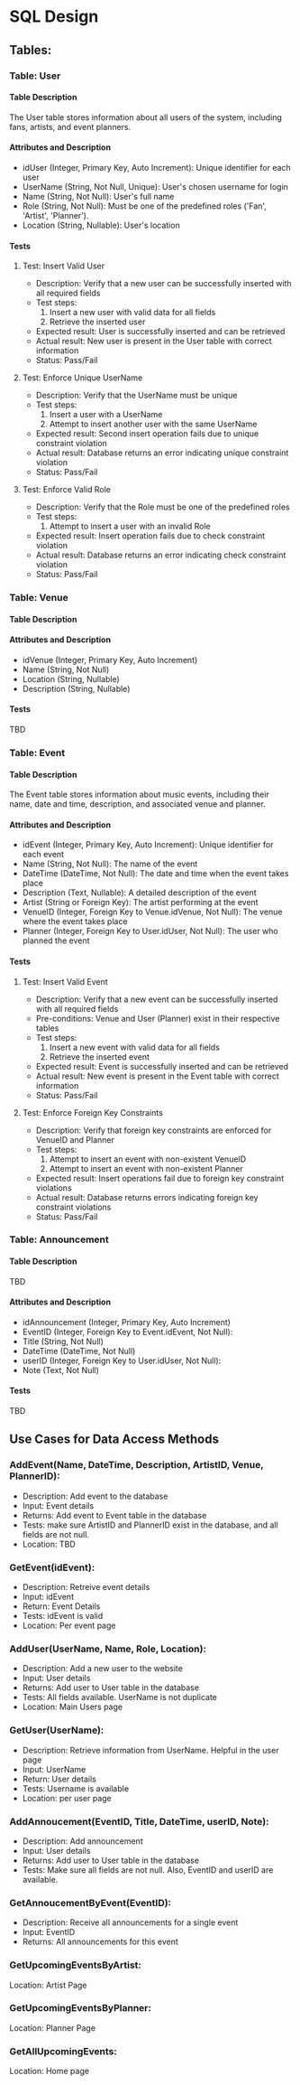 # SQL Design
## Tables:

### Table: User

#### Table Description
The User table stores information about all users of the system, including fans, artists, and event planners.


#### Attributes and Description
- idUser (Integer, Primary Key, Auto Increment): Unique identifier for each user
- UserName (String, Not Null, Unique): User's chosen username for login
- Name (String, Not Null): User's full name
- Role (String, Not Null): Must be one of the predefined roles ('Fan', 'Artist', 'Planner').
- Location (String, Nullable): User's location

#### Tests
1. Test: Insert Valid User
   - Description: Verify that a new user can be successfully inserted with all required fields
   - Test steps:
     1. Insert a new user with valid data for all fields
     2. Retrieve the inserted user
   - Expected result: User is successfully inserted and can be retrieved
   - Actual result: New user is present in the User table with correct information
   - Status: Pass/Fail

2. Test: Enforce Unique UserName
   - Description: Verify that the UserName must be unique
   - Test steps:
     1. Insert a user with a UserName
     2. Attempt to insert another user with the same UserName
   - Expected result: Second insert operation fails due to unique constraint violation
   - Actual result: Database returns an error indicating unique constraint violation
   - Status: Pass/Fail

3. Test: Enforce Valid Role
   - Description: Verify that the Role must be one of the predefined roles
   - Test steps:
     1. Attempt to insert a user with an invalid Role
   - Expected result: Insert operation fails due to check constraint violation
   - Actual result: Database returns an error indicating check constraint violation
   - Status: Pass/Fail


### Table: Venue

#### Table Description

#### Attributes and Description
- idVenue (Integer, Primary Key, Auto Increment)
- Name (String, Not Null)
- Location (String, Nullable)
- Description (String, Nullable)

#### Tests
TBD

### Table: Event
#### Table Description
The Event table stores information about music events, including their name, date and time, description, and associated venue and planner.


#### Attributes and Description
- idEvent (Integer, Primary Key, Auto Increment): Unique identifier for each event
- Name (String, Not Null): The name of the event
- DateTime (DateTime, Not Null): The date and time when the event takes place
- Description (Text, Nullable): A detailed description of the event
- Artist (String or Foreign Key): The artist performing at the event
- VenueID (Integer, Foreign Key to Venue.idVenue, Not Null): The venue where the event takes place
- Planner (Integer, Foreign Key to User.idUser, Not Null): The user who planned the event

#### Tests
1. Test: Insert Valid Event
   - Description: Verify that a new event can be successfully inserted with all required fields
   - Pre-conditions: Venue and User (Planner) exist in their respective tables
   - Test steps:
     1. Insert a new event with valid data for all fields
     2. Retrieve the inserted event
   - Expected result: Event is successfully inserted and can be retrieved
   - Actual result: New event is present in the Event table with correct information
   - Status: Pass/Fail

2. Test: Enforce Foreign Key Constraints
   - Description: Verify that foreign key constraints are enforced for VenueID and Planner
   - Test steps:
     1. Attempt to insert an event with non-existent VenueID
     2. Attempt to insert an event with non-existent Planner
   - Expected result: Insert operations fail due to foreign key constraint violations
   - Actual result: Database returns errors indicating foreign key constraint violations
   - Status: Pass/Fail



### Table: Announcement
#### Table Description
TBD

#### Attributes and Description
- idAnnouncement (Integer, Primary Key, Auto Increment)
- EventID (Integer, Foreign Key to Event.idEvent, Not Null):
- Title (String, Not Null)
- DateTime (DateTime, Not Null)
- userID (Integer, Foreign Key to User.idUser, Not Null):
- Note (Text, Not Null)

#### Tests
TBD

## Use Cases for Data Access Methods
### AddEvent(Name, DateTime, Description, ArtistID, Venue, PlannerID):
- Description: Add event to the database
- Input: Event details
- Returns: Add event to Event table in the database
- Tests: make sure ArtistID and PlannerID exist in the database, and all fields are not null.
- Location: TBD

### GetEvent(idEvent):
- Description: Retreive event details
- Input: idEvent
- Return: Event Details
- Tests: idEvent is valid
- Location: Per event page

### AddUser(UserName, Name, Role, Location):
- Description: Add a new user to the website
- Input: User details
- Returns: Add user to User table in the database
- Tests: All fields available. UserName is not duplicate
- Location: Main Users page

### GetUser(UserName):
- Description: Retrieve information from UserName. Helpful in the user page
- Input: UserName
- Return: User details
- Tests: Username is available
- Location: per user page

### AddAnnoucement(EventID, Title, DateTime, userID, Note):
- Description: Add announcement
- Input: User details
- Returns: Add user to User table in the database
- Tests: Make sure all fields are not null. Also, EventID and userID are available.

### GetAnnoucementByEvent(EventID):
- Description: Receive all announcements for a single event
- Input: EventID
- Returns: All announcements for this event

### GetUpcomingEventsByArtist:
Location: Artist Page

### GetUpcomingEventsByPlanner:
Location: Planner Page


### GetAllUpcomingEvents:
Location: Home page



